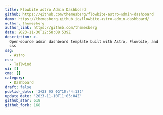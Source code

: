 ```yaml
---
title: Flowbite Astro Admin Dashboard
github: https://github.com/themesberg/flowbite-astro-admin-dashboard
demo: https://themesberg.github.io/flowbite-astro-admin-dashboard/
author: themesberg
author_link: https://github.com/themesberg
date: 2023-11-30T12:58:08.539Z
description: >-
  Open-source admin dashboard template built with Astro, Flowbite, and Tailwind
  CSS
ssg:
  - Astro
css:
  - Tailwind
ui: []
cms: []
category:
  - Dashboard
draft: false
publish_date: '2023-03-02T15:44:13Z'
update_date: '2023-11-10T11:05:04Z'
github_star: 618
github_fork: 168
---
```

